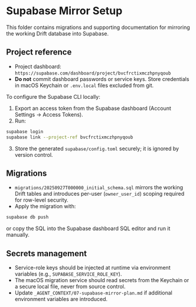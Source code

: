 # Supabase Mirror Setup

This folder contains migrations and supporting documentation for mirroring the working Drift database into Supabase.

## Project reference

- Project dashboard: `https://supabase.com/dashboard/project/bvcfrctixmczhpnyqoub`
- **Do not** commit dashboard passwords or service keys. Store credentials in macOS Keychain or `.env.local` files excluded from git.

To configure the Supabase CLI locally:

1. Export an access token from the Supabase dashboard (Account Settings → Access Tokens).
2. Run:

```bash
supabase login
supabase link --project-ref bvcfrctixmczhpnyqoub
```

3. Store the generated `supabase/config.toml` securely; it is ignored by version control.

## Migrations

- `migrations/20250927T000000_initial_schema.sql` mirrors the working Drift tables and introduces per-user (`owner_user_id`) scoping required for row-level security.
- Apply the migration with:

```bash
supabase db push
```

or copy the SQL into the Supabase dashboard SQL editor and run it manually.

## Secrets management

- Service-role keys should be injected at runtime via environment variables (e.g., `SUPABASE_SERVICE_ROLE_KEY`).
- The macOS migration service should read secrets from the Keychain or a secure local file, never from source control.
- Update `_AGENT_CONTEXT/07-supabase-mirror-plan.md` if additional environment variables are introduced.
